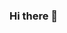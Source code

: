 ### Hi there 👋

<!--
**jainarihant195/jainarihant195** is a ✨ _special_ ✨ repository because its `README.md` (this file) appears on your GitHub profile.

Here are some ideas to get you started:

- 👋 Hi,I’m Arihant
- 🌱 I’m interested in web development
- 👯 I’m currently learning some of the advanced topic of ReactJS and Redux. 
- 🤔 I’m looking to collaborate on React Projects
- 📫 Here is how you can reach out to me - https://arihant-jain-portfolio-195.netlify.app/dist/contact.html
-->
